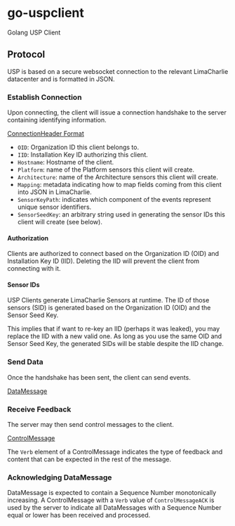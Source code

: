 # go-uspclient
Golang USP Client

## Protocol
USP is based on a secure websocket connection to the relevant LimaCharlie datacenter and is formatted in JSON.

### Establish Connection
Upon connecting, the client will issue a connection handshake to the server containing identifying information.

[ConnectionHeader Format](https://github.com/refractionPOINT/go-uspclient/blob/master/protocol/auth.go)

* `OID`: Organization ID this client belongs to.
* `IID`: Installation Key ID authorizing this client.
* `Hostname`: Hostname of the client.
* `Platform`: name of the Platform sensors this client will create.
* `Architecture`: name of the Architecture sensors this client will create.
* `Mapping`: metadata indicating how to map fields coming from this client into JSON in LimaCharlie.
* `SensorKeyPath`: indicates which component of the events represent unique sensor identifiers.
* `SensorSeedKey`: an arbitrary string used in generating the sensor IDs this client will create (see below).

#### Authorization
Clients are authorized to connect based on the Organization ID (OID) and Installation Key ID (IID). Deleting the IID will prevent the client from connecting with it.

#### Sensor IDs
USP Clients generate LimaCharlie Sensors at runtime. The ID of those sensors (SID) is generated based on the Organization ID (OID) and the Sensor Seed Key.

This implies that if want to re-key an IID (perhaps it was leaked), you may replace the IID with a new valid one. As long as you use the same OID and Sensor Seed Key, the generated SIDs will be stable despite the IID change.

### Send Data
Once the handshake has been sent, the client can send events.

[DataMessage](https://github.com/refractionPOINT/go-uspclient/blob/master/protocol/messages.go)

### Receive Feedback
The server may then send control messages to the client.

[ControlMessage](https://github.com/refractionPOINT/go-uspclient/blob/master/protocol/messages.go)

The `Verb` element of a ControlMessage indicates the type of feedback and content that can be expected in the rest of the message.

### Acknowledging DataMessage

DataMessage is expected to contain a Sequence Number monotonically increasing. A ControlMessage with a `Verb` value of `ControlMessageACK` is used by the server to indicate all DataMessages with a Sequence Number equal or lower has been received and processed.
